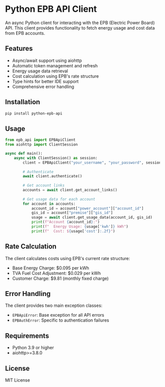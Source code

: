 # Python EPB API Client

An async Python client for interacting with the EPB (Electric Power Board) API. This client provides functionality to fetch energy usage and cost data from EPB accounts.

## Features

- Async/await support using aiohttp
- Automatic token management and refresh
- Energy usage data retrieval
- Cost calculation using EPB's rate structure
- Type hints for better IDE support
- Comprehensive error handling

## Installation

```bash
pip install python-epb-api
```

## Usage

```python
from epb_api import EPBApiClient
from aiohttp import ClientSession

async def main():
    async with ClientSession() as session:
        client = EPBApiClient("your_username", "your_password", session)
        
        # Authenticate
        await client.authenticate()
        
        # Get account links
        accounts = await client.get_account_links()
        
        # Get usage data for each account
        for account in accounts:
            account_id = account["power_account"]["account_id"]
            gis_id = account["premise"]["gis_id"]
            usage = await client.get_usage_data(account_id, gis_id)
            print(f"Account {account_id}:")
            print(f"  Energy Usage: {usage['kwh']} kWh")
            print(f"  Cost: ${usage['cost']:.2f}")
```

## Rate Calculation

The client calculates costs using EPB's current rate structure:
- Base Energy Charge: $0.095 per kWh
- TVA Fuel Cost Adjustment: $0.029 per kWh
- Customer Charge: $9.81 (monthly fixed charge)

## Error Handling

The client provides two main exception classes:
- `EPBApiError`: Base exception for all API errors
- `EPBAuthError`: Specific to authentication failures

## Requirements

- Python 3.9 or higher
- aiohttp>=3.8.0

## License

MIT License 